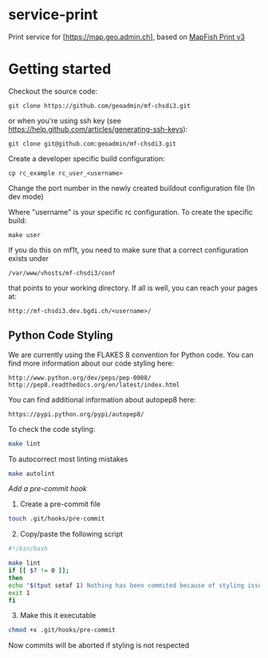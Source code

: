 service-print
============


Print service for [https://map.geo.admin.ch], based on [MapFish Print v3](http://mapfish.github.io/)


# Getting started

Checkout the source code:

    git clone https://github.com/geoadmin/mf-chsdi3.git

or when you're using ssh key (see https://help.github.com/articles/generating-ssh-keys):

    git clone git@github.com:geoadmin/mf-chsdi3.git


Create a developer specific build configuration:

    cp rc_example rc_user_<username>

Change the port number in the newly created buildout configuration file (In dev mode)

Where "username" is your specific rc configuration. To create the specific build:

    make user

If you do this on mf1t, you need to make sure that a correct configuration exists under
    
    /var/www/vhosts/mf-chsdi3/conf

that points to your working directory. If all is well, you can reach your pages at:

    http://mf-chsdi3.dev.bgdi.ch/<username>/

## Python Code Styling

We are currently using the FLAKES 8 convention for Python code.
You can find more information about our code styling here:

    http://www.python.org/dev/peps/pep-0008/
    http://pep8.readthedocs.org/en/latest/index.html

You can find additional information about autopep8 here:

    https://pypi.python.org/pypi/autopep8/

To check the code styling:

  ```bash
make lint
  ```

To autocorrect most linting mistakes

  ```bash
make autolint
  ```

*Add a pre-commit hook*

1. Create a pre-commit file

  ```bash
touch .git/hooks/pre-commit
  ```

2. Copy/paste the following script

  ```bash
#!/bin/bash

make lint
if [[ $? != 0 ]];
then
  echo "$(tput setaf 1) Nothing has been commited because of styling issues, please fix it according to the comments above $(tput sgr0)"
  exit 1
fi
  ```

3. Make this it executable

  ```bash
chmod +x .git/hooks/pre-commit
  ```

Now commits will be aborted if styling is not respected
